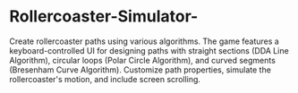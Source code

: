 # Rollercoaster-Simulator-
Create rollercoaster paths using various algorithms. The game features a keyboard-controlled UI for designing paths with straight sections (DDA Line Algorithm), circular loops (Polar Circle Algorithm), and curved segments (Bresenham Curve Algorithm). Customize path properties, simulate the rollercoaster's motion, and include screen scrolling.
